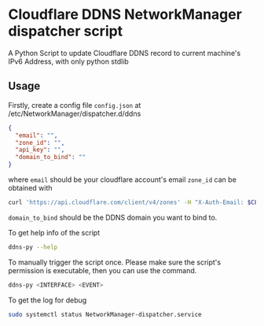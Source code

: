 # Cloudflare DDNS NetworkManager dispatcher script

A Python Script to update Cloudflare DDNS record to current machine's IPv6 Address, with only python stdlib

## Usage

Firstly, create a config file `config.json` at /etc/NetworkManager/dispatcher.d/ddns

```json
{
  "email": "",
  "zone_id": "",
  "api_key": "",
  "domain_to_bind": ""
}
```

where
`email` should be your cloudflare account's email
`zone_id` can be obtained with

```bash
curl 'https://api.cloudflare.com/client/v4/zones' -H "X-Auth-Email: $CLOUDFLARE_EMAIL" -H "Authorization: Bearer $CLOUDFLARE_API_KEY"
```

`domain_to_bind` should be the DDNS domain you want to bind to.

To get help info of the script

```bash
ddns-py --help
```

To manually trigger the script once. Please make sure the script's permission is executable, then you can use the command.

```bash
ddns-py <INTERFACE> <EVENT>
```

To get the log for debug

```bash
sudo systemctl status NetworkManager-dispatcher.service
```
